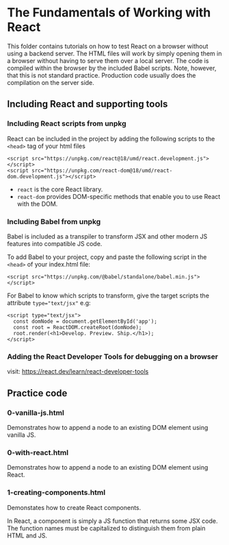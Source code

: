 # The Fundamentals of Working with React

This folder contains tutorials on how to test React on a browser without using a backend
server. The HTML files will work by simply opening them in a browser without having to
serve them over a local server. The code is compiled within the browser by the included
Babel scripts. Note, however, that this is not standard practice. Production code usually
does the compilation on the server side.

## Including React and supporting tools

### Including React scripts from unpkg

React can be included in the project by adding the following scripts to the `<head>` tag
of your html files

```
<script src="https://unpkg.com/react@18/umd/react.development.js"></script>
<script src="https://unpkg.com/react-dom@18/umd/react-dom.development.js"></script>
```

- `react` is the core React library.
- `react-dom` provides DOM-specific methods that enable you to use React with the DOM.

### Including Babel from unpkg

Babel is included as a transpiler to transform JSX and other modern JS features into
compatible JS code.

To add Babel to your project, copy and paste the following script in the `<head>` of
your index.html file:

`<script src="https://unpkg.com/@babel/standalone/babel.min.js"></script>`

For Babel to know which scripts to transform, give the target scripts the attribute
`type="text/jsx"` e.g:

```
<script type="text/jsx">
  const domNode = document.getElementById('app');
  const root = ReactDOM.createRoot(domNode);
  root.render(<h1>Develop. Preview. Ship.</h1>);
</script>
```

### Adding the React Developer Tools for debugging on a browser

visit: https://react.dev/learn/react-developer-tools

## Practice code

### 0-vanilla-js.html

Demonstrates how to append a node to an existing DOM element using vanilla JS.

### 0-with-react.html

Demonstrates how to append a node to an existing DOM element using React.

### 1-creating-components.html

Demonstates how to create React components.

In React, a component is simply a JS function that returns some JSX code. The function
names must be capitalized to distinguish them from plain HTML and JS.

